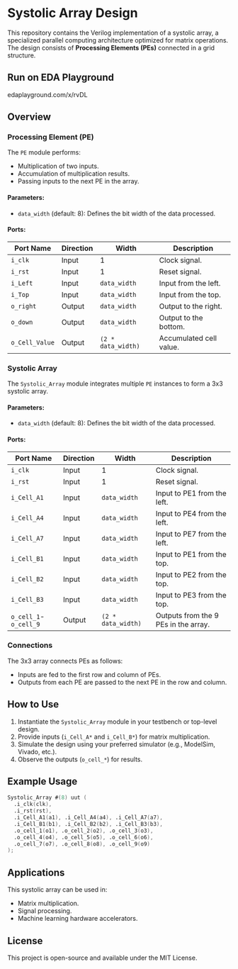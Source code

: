 # Systolic Array Design

This repository contains the Verilog implementation of a systolic array, a specialized parallel computing architecture optimized for matrix operations. The design consists of **Processing Elements (PEs)** connected in a grid structure.

## Run on EDA Playground
 edaplayground.com/x/rvDL

## Overview

### Processing Element (PE)
The `PE` module performs:
- Multiplication of two inputs.
- Accumulation of multiplication results.
- Passing inputs to the next PE in the array.

#### Parameters:
- `data_width` (default: 8): Defines the bit width of the data processed.

#### Ports:
| Port Name       | Direction | Width             | Description                              |
|-----------------|-----------|-------------------|------------------------------------------|
| `i_clk`         | Input     | 1                 | Clock signal.                            |
| `i_rst`         | Input     | 1                 | Reset signal.                            |
| `i_Left`        | Input     | `data_width`      | Input from the left.                     |
| `i_Top`         | Input     | `data_width`      | Input from the top.                      |
| `o_right`       | Output    | `data_width`      | Output to the right.                     |
| `o_down`        | Output    | `data_width`      | Output to the bottom.                    |
| `o_Cell_Value`  | Output    | `(2 * data_width)`| Accumulated cell value.                  |

### Systolic Array
The `Systolic_Array` module integrates multiple `PE` instances to form a 3x3 systolic array.

#### Parameters:
- `data_width` (default: 8): Defines the bit width of the data processed.

#### Ports:
| Port Name       | Direction | Width             | Description                              |
|-----------------|-----------|-------------------|------------------------------------------|
| `i_clk`         | Input     | 1                 | Clock signal.                            |
| `i_rst`         | Input     | 1                 | Reset signal.                            |
| `i_Cell_A1`     | Input     | `data_width`      | Input to PE1 from the left.              |
| `i_Cell_A4`     | Input     | `data_width`      | Input to PE4 from the left.              |
| `i_Cell_A7`     | Input     | `data_width`      | Input to PE7 from the left.              |
| `i_Cell_B1`     | Input     | `data_width`      | Input to PE1 from the top.               |
| `i_Cell_B2`     | Input     | `data_width`      | Input to PE2 from the top.               |
| `i_Cell_B3`     | Input     | `data_width`      | Input to PE3 from the top.               |
| `o_cell_1`-`o_cell_9` | Output | `(2 * data_width)`| Outputs from the 9 PEs in the array.     |

### Connections
The 3x3 array connects PEs as follows:
- Inputs are fed to the first row and column of PEs.
- Outputs from each PE are passed to the next PE in the row and column.

## How to Use

1. Instantiate the `Systolic_Array` module in your testbench or top-level design.
2. Provide inputs (`i_Cell_A*` and `i_Cell_B*`) for matrix multiplication.
3. Simulate the design using your preferred simulator (e.g., ModelSim, Vivado, etc.).
4. Observe the outputs (`o_cell_*`) for results.

## Example Usage
```verilog
Systolic_Array #(8) uut (
  .i_clk(clk),
  .i_rst(rst),
  .i_Cell_A1(a1), .i_Cell_A4(a4), .i_Cell_A7(a7),
  .i_Cell_B1(b1), .i_Cell_B2(b2), .i_Cell_B3(b3),
  .o_cell_1(o1), .o_cell_2(o2), .o_cell_3(o3),
  .o_cell_4(o4), .o_cell_5(o5), .o_cell_6(o6),
  .o_cell_7(o7), .o_cell_8(o8), .o_cell_9(o9)
);
```

## Applications
This systolic array can be used in:
- Matrix multiplication.
- Signal processing.
- Machine learning hardware accelerators.

## License
This project is open-source and available under the MIT License.

